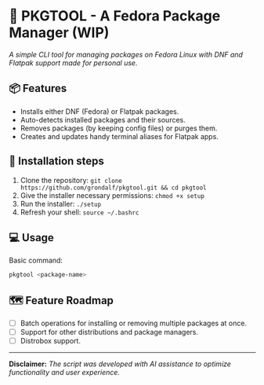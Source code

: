 # 🔧 PKGTOOL - A Fedora Package Manager (WIP)

*A simple CLI tool for managing packages on Fedora Linux with DNF and Flatpak support made for personal use.*

## 📦 Features
- Installs either DNF (Fedora) or Flatpak packages.
- Auto-detects installed packages and their sources.
- Removes packages (by keeping config files) or purges them.
- Creates and updates handy terminal aliases for Flatpak apps.

## 🚀 Installation steps

  1. Clone the repository: `git clone https://github.com/grondalf/pkgtool.git && cd pkgtool`
  2. Give the installer necessary permissions: `chmod +x setup`
  3. Run the installer: `./setup`
  4. Refresh your shell: `source ~/.bashrc`

##  💻 Usage

Basic command:
```bash
pkgtool <package-name>
```

## 🗺️ Feature Roadmap

- [ ] Batch operations for installing or removing multiple packages at once.
- [ ] Support for other distributions and package managers.
- [ ] Distrobox support.

---

**Disclaimer:** *The script was developed with AI assistance to optimize functionality and user experience.*
